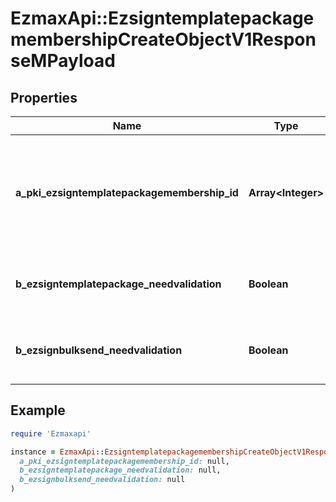 # EzmaxApi::EzsigntemplatepackagemembershipCreateObjectV1ResponseMPayload

## Properties

| Name | Type | Description | Notes |
| ---- | ---- | ----------- | ----- |
| **a_pki_ezsigntemplatepackagemembership_id** | **Array&lt;Integer&gt;** | An array of unique IDs representing the object that were requested to be created.  They are returned in the same order as the array containing the objects to be created that was sent in the request. |  |
| **b_ezsigntemplatepackage_needvalidation** | **Boolean** | Whether the Ezsignbulksend was automatically modified and needs a manual validation |  |
| **b_ezsignbulksend_needvalidation** | **Boolean** | Whether the Ezsigntemplatepackage was automatically modified and needs a manual validation |  |

## Example

```ruby
require 'Ezmaxapi'

instance = EzmaxApi::EzsigntemplatepackagemembershipCreateObjectV1ResponseMPayload.new(
  a_pki_ezsigntemplatepackagemembership_id: null,
  b_ezsigntemplatepackage_needvalidation: null,
  b_ezsignbulksend_needvalidation: null
)
```

